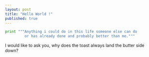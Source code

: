 ```yaml
---
layout: post
title: "Hello World !"
published: true
---
```

```python
print """Anything i could do in this life someone else can do 
         or has already done and probably better than me."""
```
[image]: "http://beyondhelloworld.in/images/2.jpg"

I would like to ask you, why does the toast always land the butter side down?
